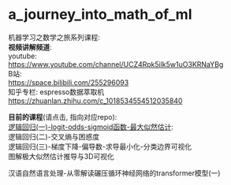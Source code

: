 # a_journey_into_math_of_ml
机器学习之数学之旅系列课程:   
__视频讲解频道__:   
youtube:   
https://www.youtube.com/channel/UCZ4Rpk5ilk5w1uO3KRNaYBg   
B站:   
https://space.bilibili.com/255296093   
知乎专栏:
espresso数据萃取机   
https://zhuanlan.zhihu.com/c_1018534554512035840
   
   
__目前的课程__(请点击, 指向对应repo):   
[逻辑回归(一)-logit-odds-sigmoid函数-最大似然估计](https://github.com/aespresso/a_journey_into_math_of_ml/tree/master/00_maximum_likelihood_estimationa_and_3d_visualization):      
逻辑回归(二)-交叉熵与困惑度     
逻辑回归(三)-梯度下降-偏导数-求导最小化-分类边界可视化   
图解极大似然估计推导与3D可视化   

汉语自然语言处理-从零解读碾压循环神经网络的transformer模型(一)
